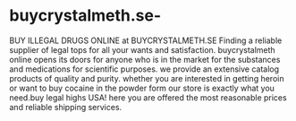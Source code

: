 # buycrystalmeth.se-
BUY ILLEGAL DRUGS ONLINE at BUYCRYSTALMETH.SE Finding a reliable supplier of legal tops for all your wants and satisfaction. buycrystalmeth online opens its doors for anyone who is in the market for the substances and medications for scientific purposes. we provide an extensive catalog products of quality and purity. whether you are interested in getting heroin or want to buy cocaine in the powder form our store is exactly what you need.buy legal highs USA! here you are offered the most reasonable prices and reliable shipping services.
